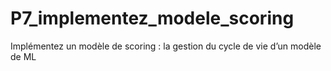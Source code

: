# P7_implementez_modele_scoring

Implémentez un modèle de scoring : la gestion du cycle de vie d’un modèle de ML